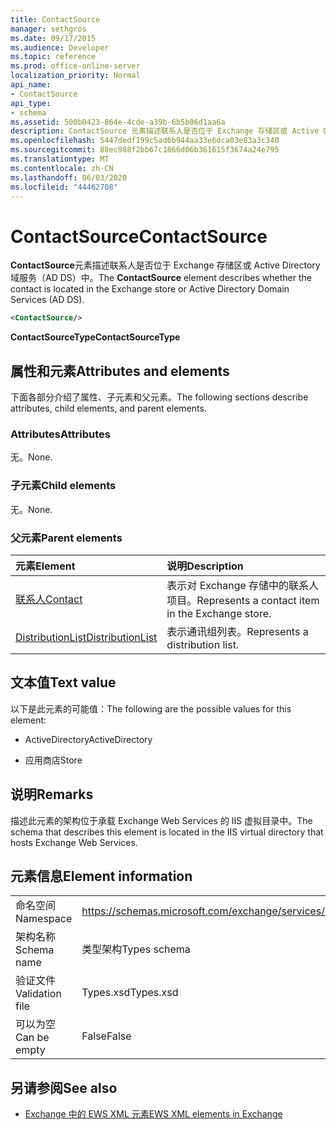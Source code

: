 ```yaml
---
title: ContactSource
manager: sethgros
ms.date: 09/17/2015
ms.audience: Developer
ms.topic: reference
ms.prod: office-online-server
localization_priority: Normal
api_name:
- ContactSource
api_type:
- schema
ms.assetid: 500b0423-864e-4cde-a39b-6b5b06d1aa6a
description: ContactSource 元素描述联系人是否位于 Exchange 存储区或 Active Directory 域服务（AD DS）中。
ms.openlocfilehash: 5447dedf199c5ad6b944aa33e6dca03e83a3c340
ms.sourcegitcommit: 88ec988f2bb67c1866d06b361615f3674a24e795
ms.translationtype: MT
ms.contentlocale: zh-CN
ms.lasthandoff: 06/03/2020
ms.locfileid: "44462708"
---
```

# <a name="contactsource"></a><span data-ttu-id="b37b6-103">ContactSource</span><span class="sxs-lookup"><span data-stu-id="b37b6-103">ContactSource</span></span>

<span data-ttu-id="b37b6-104">**ContactSource**元素描述联系人是否位于 Exchange 存储区或 Active Directory 域服务（AD DS）中。</span><span class="sxs-lookup"><span data-stu-id="b37b6-104">The **ContactSource** element describes whether the contact is located in the Exchange store or Active Directory Domain Services (AD DS).</span></span> 
  
```xml
<ContactSource/>
```

 <span data-ttu-id="b37b6-105">**ContactSourceType**</span><span class="sxs-lookup"><span data-stu-id="b37b6-105">**ContactSourceType**</span></span>
## <a name="attributes-and-elements"></a><span data-ttu-id="b37b6-106">属性和元素</span><span class="sxs-lookup"><span data-stu-id="b37b6-106">Attributes and elements</span></span>

<span data-ttu-id="b37b6-107">下面各部分介绍了属性、子元素和父元素。</span><span class="sxs-lookup"><span data-stu-id="b37b6-107">The following sections describe attributes, child elements, and parent elements.</span></span>
  
### <a name="attributes"></a><span data-ttu-id="b37b6-108">Attributes</span><span class="sxs-lookup"><span data-stu-id="b37b6-108">Attributes</span></span>

<span data-ttu-id="b37b6-109">无。</span><span class="sxs-lookup"><span data-stu-id="b37b6-109">None.</span></span>
  
### <a name="child-elements"></a><span data-ttu-id="b37b6-110">子元素</span><span class="sxs-lookup"><span data-stu-id="b37b6-110">Child elements</span></span>

<span data-ttu-id="b37b6-111">无。</span><span class="sxs-lookup"><span data-stu-id="b37b6-111">None.</span></span>
  
### <a name="parent-elements"></a><span data-ttu-id="b37b6-112">父元素</span><span class="sxs-lookup"><span data-stu-id="b37b6-112">Parent elements</span></span>

|<span data-ttu-id="b37b6-113">**元素**</span><span class="sxs-lookup"><span data-stu-id="b37b6-113">**Element**</span></span>|<span data-ttu-id="b37b6-114">**说明**</span><span class="sxs-lookup"><span data-stu-id="b37b6-114">**Description**</span></span>|
|:-----|:-----|
|[<span data-ttu-id="b37b6-115">联系人</span><span class="sxs-lookup"><span data-stu-id="b37b6-115">Contact</span></span>](contact.md) <br/> |<span data-ttu-id="b37b6-116">表示对 Exchange 存储中的联系人项目。</span><span class="sxs-lookup"><span data-stu-id="b37b6-116">Represents a contact item in the Exchange store.</span></span>  <br/> |
|[<span data-ttu-id="b37b6-117">DistributionList</span><span class="sxs-lookup"><span data-stu-id="b37b6-117">DistributionList</span></span>](distributionlist.md) <br/> |<span data-ttu-id="b37b6-118">表示通讯组列表。</span><span class="sxs-lookup"><span data-stu-id="b37b6-118">Represents a distribution list.</span></span>  <br/> |
   
## <a name="text-value"></a><span data-ttu-id="b37b6-119">文本值</span><span class="sxs-lookup"><span data-stu-id="b37b6-119">Text value</span></span>

<span data-ttu-id="b37b6-120">以下是此元素的可能值：</span><span class="sxs-lookup"><span data-stu-id="b37b6-120">The following are the possible values for this element:</span></span>
  
- <span data-ttu-id="b37b6-121">ActiveDirectory</span><span class="sxs-lookup"><span data-stu-id="b37b6-121">ActiveDirectory</span></span>
    
- <span data-ttu-id="b37b6-122">应用商店</span><span class="sxs-lookup"><span data-stu-id="b37b6-122">Store</span></span>
    
## <a name="remarks"></a><span data-ttu-id="b37b6-123">说明</span><span class="sxs-lookup"><span data-stu-id="b37b6-123">Remarks</span></span>

<span data-ttu-id="b37b6-124">描述此元素的架构位于承载 Exchange Web Services 的 IIS 虚拟目录中。</span><span class="sxs-lookup"><span data-stu-id="b37b6-124">The schema that describes this element is located in the IIS virtual directory that hosts Exchange Web Services.</span></span>
  
## <a name="element-information"></a><span data-ttu-id="b37b6-125">元素信息</span><span class="sxs-lookup"><span data-stu-id="b37b6-125">Element information</span></span>

|||
|:-----|:-----|
|<span data-ttu-id="b37b6-126">命名空间</span><span class="sxs-lookup"><span data-stu-id="b37b6-126">Namespace</span></span>  <br/> |https://schemas.microsoft.com/exchange/services/2006/types  <br/> |
|<span data-ttu-id="b37b6-127">架构名称</span><span class="sxs-lookup"><span data-stu-id="b37b6-127">Schema name</span></span>  <br/> |<span data-ttu-id="b37b6-128">类型架构</span><span class="sxs-lookup"><span data-stu-id="b37b6-128">Types schema</span></span>  <br/> |
|<span data-ttu-id="b37b6-129">验证文件</span><span class="sxs-lookup"><span data-stu-id="b37b6-129">Validation file</span></span>  <br/> |<span data-ttu-id="b37b6-130">Types.xsd</span><span class="sxs-lookup"><span data-stu-id="b37b6-130">Types.xsd</span></span>  <br/> |
|<span data-ttu-id="b37b6-131">可以为空</span><span class="sxs-lookup"><span data-stu-id="b37b6-131">Can be empty</span></span>  <br/> |<span data-ttu-id="b37b6-132">False</span><span class="sxs-lookup"><span data-stu-id="b37b6-132">False</span></span>  <br/> |
   
## <a name="see-also"></a><span data-ttu-id="b37b6-133">另请参阅</span><span class="sxs-lookup"><span data-stu-id="b37b6-133">See also</span></span>



- [<span data-ttu-id="b37b6-134">Exchange 中的 EWS XML 元素</span><span class="sxs-lookup"><span data-stu-id="b37b6-134">EWS XML elements in Exchange</span></span>](ews-xml-elements-in-exchange.md)

